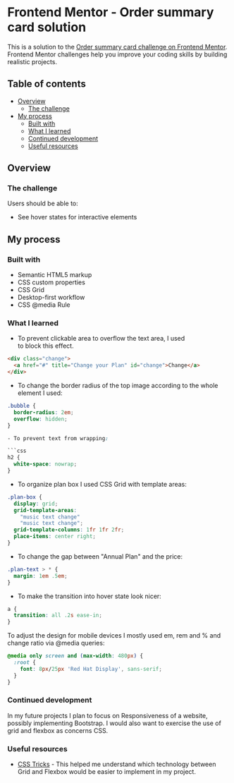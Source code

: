# Frontend Mentor - Order summary card solution

This is a solution to the [Order summary card challenge on Frontend Mentor](https://www.frontendmentor.io/challenges/order-summary-component-QlPmajDUj). Frontend Mentor challenges help you improve your coding skills by building realistic projects. 

## Table of contents

- [Overview](#overview)
  - [The challenge](#the-challenge)
- [My process](#my-process)
  - [Built with](#built-with)
  - [What I learned](#what-i-learned)
  - [Continued development](#continued-development)
  - [Useful resources](#useful-resources)

## Overview

### The challenge

Users should be able to:

- See hover states for interactive elements

## My process

### Built with

- Semantic HTML5 markup
- CSS custom properties
- CSS Grid
- Desktop-first workflow
- CSS @media Rule


### What I learned

- To prevent clickable area to overflow the text area, I used <div> to block this effect.

```html
<div class="change">
  <a href="#" title="Change your Plan" id="change">Change</a>
</div>
```

- To change the border radius of the top image according to the whole element I used:

```css
.bubble {
  border-radius: 2em;
  overflow: hidden;
}

- To prevent text from wrapping:

```css
h2 {
  white-space: nowrap;
}
```

- To organize plan box I used CSS Grid with template areas:

```css
.plan-box {
  display: grid;
  grid-template-areas:
    "music text change"
    "music text change";
  grid-template-columns: 1fr 1fr 2fr;
  place-items: center right;
}
```

- To change the gap between "Annual Plan" and the price:

```css
.plan-text > * {
  margin: 1em .5em;
}
```

- To make the transition into hover state look nicer:

```css
a {
  transition: all .2s ease-in;
}
```

To adjust the design for mobile devices I mostly used em, rem and % and change ratio via @media queries:

```css
@media only screen and (max-width: 480px) {
  :root {
    font: 8px/25px 'Red Hat Display', sans-serif;
  }
}
```

### Continued development

In my future projects I plan to focus on Responsiveness of a website, possibly implementing Bootstrap. I would also want to exercise the use of grid and flexbox as concerns CSS.

### Useful resources

- [CSS Tricks](https://css-tricks.com) - This helped me understand which technology between Grid and Flexbox would be easier to implement in my project.
